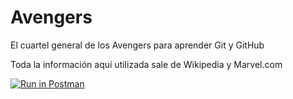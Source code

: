 # Avengers

El cuartel general de los Avengers para aprender Git y GitHub

Toda la información aquí utilizada sale de Wikipedia y Marvel.com

[![Run in Postman](https://run.pstmn.io/button.svg)](https://app.getpostman.com/run-collection/19434927-3de51376-616d-4196-bb53-2587a30478b3?action=collection%2Ffork&collection-url=entityId%3D19434927-3de51376-616d-4196-bb53-2587a30478b3%26entityType%3Dcollection%26workspaceId%3D6c034b60-c24b-4e0b-9815-22d53a04066e)
